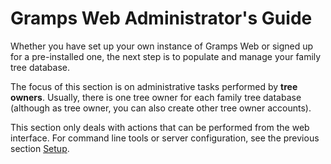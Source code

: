 # Gramps Web Administrator's Guide

Whether you have set up your own instance of Gramps Web or signed up for a pre-installed one, the next step is to populate and manage your family tree database.

The focus of this section is on administrative tasks performed by **tree owners**. Usually, there is one tree owner for each family tree database (although as tree owner, you can also create other tree owner accounts).

This section only deals with actions that can be performed from the web interface. For command line tools or server configuration, see the previous section [Setup](../install_setup/setup.md).